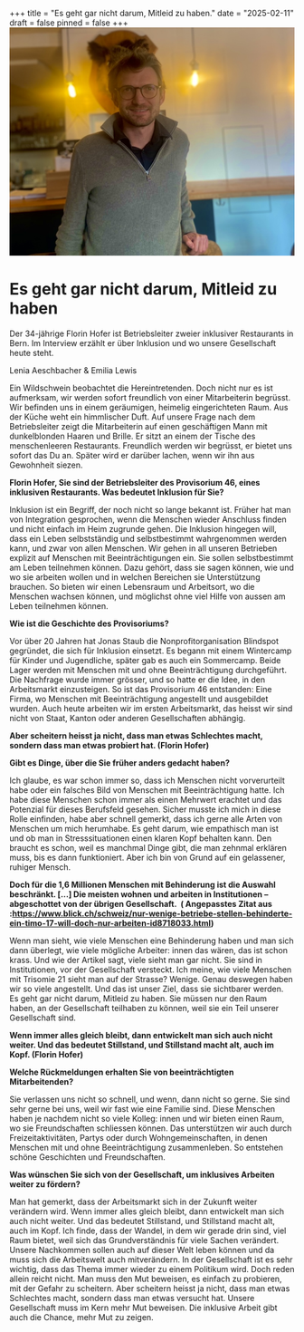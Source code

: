 +++
title = "Es geht gar nicht darum, Mitleid zu haben."
date = "2025-02-11"
draft = false
pinned = false
+++
![](img_4838-1-1-.jpg)

# Es geht gar nicht darum, Mitleid zu haben 

Der 34-jährige Florin Hofer ist Betriebsleiter zweier inklusiver Restaurants in Bern. Im Interview erzählt er über Inklusion und wo unsere Gesellschaft heute steht.

Lenia Aeschbacher & Emilia Lewis

Ein Wildschwein beobachtet die Hereintretenden. Doch nicht nur es ist aufmerksam, wir werden sofort freundlich von einer Mitarbeiterin begrüsst. Wir befinden uns in einem geräumigen, heimelig eingerichteten Raum. Aus der Küche weht ein himmlischer Duft. Auf unsere Frage nach dem Betriebsleiter zeigt die Mitarbeiterin auf einen geschäftigen Mann mit dunkelblonden Haaren und Brille. Er sitzt an einem der Tische des menschenleeren Restaurants. Freundlich werden wir begrüsst, er bietet uns sofort das Du an. Später wird er darüber lachen, wenn wir ihn aus Gewohnheit siezen.

**Florin Hofer, Sie sind der Betriebsleiter des Provisorium 46, eines inklusiven Restaurants. Was bedeutet Inklusion für Sie?** 

Inklusion ist ein Begriff, der noch nicht so lange bekannt ist. Früher hat man von Integration gesprochen, wenn die Menschen wieder Anschluss finden und nicht einfach im Heim zugrunde gehen. Die Inklusion hingegen will, dass ein Leben selbstständig und selbstbestimmt wahrgenommen werden kann, und zwar von allen Menschen. Wir gehen in all unseren Betrieben explizit auf Menschen mit Beeinträchtigungen ein. Sie sollen selbstbestimmt am Leben teilnehmen können. Dazu gehört, dass sie sagen können, wie und wo sie arbeiten wollen und in welchen Bereichen sie Unterstützung brauchen. So bieten wir einen Lebensraum und Arbeitsort, wo die Menschen wachsen können, und möglichst ohne viel Hilfe von aussen am Leben teilnehmen können.

**Wie ist die Geschichte des Provisoriums?**

Vor über 20 Jahren hat Jonas Staub die Nonprofitorganisation Blindspot gegründet, die sich für Inklusion einsetzt. Es begann mit einem Wintercamp für Kinder und Jugendliche, später gab es auch ein Sommercamp. Beide Lager werden mit Menschen mit und ohne Beeinträchtigung durchgeführt. Die Nachfrage wurde immer grösser, und so hatte er die Idee, in den Arbeitsmarkt einzusteigen. So ist das Provisorium 46 entstanden: Eine Firma, wo Menschen mit Beeinträchtigung angestellt und ausgebildet wurden. Auch heute arbeiten wir im ersten Arbeitsmarkt, das heisst wir sind nicht von Staat, Kanton oder anderen Gesellschaften abhängig.

**Aber scheitern heisst ja nicht, dass man etwas Schlechtes macht, sondern dass man etwas probiert hat. (Florin Hofer)**

**Gibt es Dinge, über die Sie früher anders gedacht haben?** 

Ich glaube, es war schon immer so, dass ich Menschen nicht vorverurteilt habe oder ein falsches Bild von Menschen mit Beeinträchtigung hatte. Ich habe diese Menschen schon immer als einen Mehrwert erachtet und das Potenzial für dieses Berufsfeld gesehen. Sicher musste ich mich in diese Rolle einfinden, habe aber schnell gemerkt, dass ich gerne alle Arten von Menschen um mich herumhabe. Es geht darum, wie empathisch man ist und ob man in Stresssituationen einen klaren Kopf behalten kann. Den braucht es schon, weil es manchmal Dinge gibt, die man zehnmal erklären muss, bis es dann funktioniert. Aber ich bin von Grund auf ein gelassener, ruhiger Mensch.

**Doch für die 1,6 Millionen Menschen mit Behinderung ist die Auswahl beschränkt. \[…] Die meisten wohnen und arbeiten in Institutionen – abgeschottet von der übrigen Gesellschaft.  ( Angepasstes Zitat aus :<https://www.blick.ch/schweiz/nur-wenige-betriebe-stellen-behinderte-ein-timo-17-will-doch-nur-arbeiten-id8718033.html>)** 

Wenn man sieht, wie viele Menschen eine Behinderung haben und man sich dann überlegt, wie viele mögliche Arbeiter: innen das wären, das ist schon krass. Und wie der Artikel sagt, viele sieht man gar nicht. Sie sind in Institutionen, vor der Gesellschaft versteckt. Ich meine, wie viele Menschen mit Trisomie 21 sieht man auf der Strasse? Wenige. Genau deswegen haben wir so viele angestellt. Und das ist unser Ziel, dass sie sichtbarer werden. Es geht gar nicht darum, Mitleid zu haben. Sie müssen nur den Raum haben, an der Gesellschaft teilhaben zu können, weil sie ein Teil unserer Gesellschaft sind. 

**Wenn immer alles gleich bleibt, dann entwickelt man sich auch nicht weiter. Und das bedeutet Stillstand, und Stillstand macht alt, auch im Kopf. (Florin Hofer)**

**Welche Rückmeldungen erhalten Sie von beeinträchtigten Mitarbeitenden?** 

Sie verlassen uns nicht so schnell, und wenn, dann nicht so gerne. Sie sind sehr gerne bei uns, weil wir fast wie eine Familie sind. Diese Menschen haben je nachdem nicht so viele Kolleg: innen und wir bieten einen Raum, wo sie Freundschaften schliessen können. Das unterstützen wir auch durch Freizeitaktivitäten, Partys oder durch Wohngemeinschaften, in denen Menschen mit und ohne Beeinträchtigung zusammenleben. So entstehen schöne Geschichten und Freundschaften. 

**Was wünschen Sie sich von der Gesellschaft, um inklusives Arbeiten weiter zu fördern?**  

Man hat gemerkt, dass der Arbeitsmarkt sich in der Zukunft weiter verändern wird. Wenn immer alles gleich bleibt, dann entwickelt man sich auch nicht weiter. Und das bedeutet Stillstand, und Stillstand macht alt, auch im Kopf. Ich finde, dass der Wandel, in dem wir gerade drin sind, viel Raum bietet, weil sich das Grundverständnis für viele Sachen verändert. Unsere Nachkommen sollen auch auf dieser Welt leben können und da muss sich die Arbeitswelt auch mitverändern. In der Gesellschaft ist es sehr wichtig, dass das Thema immer wieder zu einem Politikum wird. Doch reden allein reicht nicht. Man muss den Mut beweisen, es einfach zu probieren, mit der Gefahr zu scheitern. Aber scheitern heisst ja nicht, dass man etwas Schlechtes macht, sondern dass man etwas versucht hat. Unsere Gesellschaft muss im Kern mehr Mut beweisen. Die inklusive Arbeit gibt auch die Chance, mehr Mut zu zeigen.